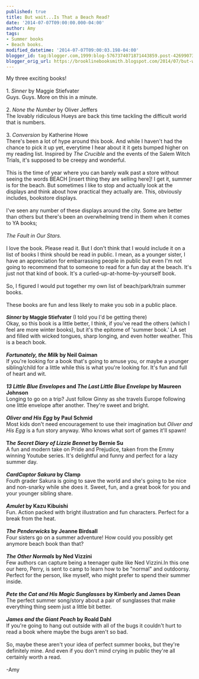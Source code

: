 ```yaml
---
published: true
title: But wait...Is That a Beach Read?
date: '2014-07-07T09:00:00.000-04:00'
author: Amy
tags:
- Summer books
- Beach books.
modified_datetime: '2014-07-07T09:00:03.198-04:00'
blogger_id: tag:blogger.com,1999:blog-5767374071871443859.post-4269907357746093454
blogger_orig_url: https://brooklinebooksmith.blogspot.com/2014/07/but-waitis-that-beach-read.html
---
```


My three exciting books!<br /><br />1. <i>Sinner </i>by Maggie Stiefvater<br />Guys. Guys. More on this in a minute.<br /><br />2. <i>None the Number</i> by Oliver Jeffers<br />The lovably ridiculous Hueys are back this time tackling the difficult world that is numbers.<br /><br />3. <i>Conversion</i> by Katherine Howe<br />There's been a lot of hype around this book. And while I haven't had the chance to pick it up yet, everytime I hear about it it gets bumped higher on my reading list. Inspired by <i>The Crucible</i> and the events of the Salem Witch Trials, it's supposed to be creepy and wonderful.<br /><br />This is the time of year where you can barely walk past a store without seeing the words BEACH [insert thing they are selling here]! I get it, summer is for the beach. But sometimes I like to stop and actually look at the displays and think about how practical they actually are. This, obviously includes, bookstore displays. <br /><br />I've seen any number of these displays around the city. Some are better than others but there's been an overwhelming trend in them when it comes to YA books;<br /><i><br />The Fault in Our Stars. </i><br /><br />I love the book. Please read it. But I don't think that I would include it on a list of books I think should be read in public. I mean, as a younger sister, I have an appreciation for embarrassing people in public but even I'm not going to recommend that to someone to read for a fun day at the beach. It's just not that kind of book. It's a curled-up-at-home-by-yourself book.<br /><br />So, I figured I would put together my own list of beach/park/train summer books. <br /><br />These books are fun and less likely to make you sob in a public place.<br /><span style="font-size: small;"><b><br /><i>Sinner</i> by Maggie Stiefvater</b></span> (I told you I'd be getting there)<br />Okay, so this book is a little better, I think, if you've read the others (which I feel are more winter books), but it's the epitome of 'summer book.' LA set and filled with wicked tongues, sharp longing, and even hotter weather. This is a beach book.<br /><br /><b><i>Fortunately, the Milk</i> by Neil Gaiman</b><br />If you're looking for a book that's going to amuse you, or maybe a younger sibling/child for a little while this is what you're looking for. It's fun and full of heart and wit.<br /><br /><b><i>13 Little Blue Envelopes </i>and <i>The Last Little Blue Envelope</i> by Maureen Johnson</b><br />Longing to go on a trip? Just follow Ginny as she travels Europe following one little envelope after another. They're sweet and bright.<br /><br /><b><i>Oliver and His Egg</i> by Paul Schmid</b><br />Most kids don't need encouragement to use their imagination but <i>Oliver and His Egg</i> is a fun story anyway. Who knows what sort of games it'll spawn!<br /><br /><b>T<i>he Secret Diary of Lizzie Bennet</i> by Bernie Su</b><br />A fun and modern take on Pride and Prejudice, taken from the Emmy winning Youtube series. It's delightful and funny and perfect for a lazy summer day.<br /><br /><b><i>CardCaptor Sakura</i> by Clamp</b><br />Fouth grader Sakura is going to save the world and she's going to be nice and non-snarky while she does it. Sweet, fun, and a great book for you and your younger sibling share. <br /><br /><b><i>Amulet </i>by Kazu Kibuishi</b><br />Fun. Action packed with bright illustration and fun characters. Perfect for a break from the heat.<br /><b><br /><i>The Penderwicks </i>by Jeanne Birdsall</b><br />Four sisters go on a summer adventure! How could you possibly get anymore beach book than that?<br /><br /><b><i>The Other Normals</i> by Ned Vizzini</b><br />Few authors can capture being a teenager quite like Ned Vizzini.In this one our hero, Perry, is sent to camp to learn how to be "normal" and outdoorsy. Perfect for the person, like myself, who might prefer to spend their summer inside.<br /><b><br /></b><b><i>Pete the Cat and His Magic Sunglasses</i> by Kimberly and James Dean</b><br />The perfect summer song/story about a pair of sunglasses that make everything thing seem just a little bit better. <br /><br /><b><i>James and the Giant Peach</i> by Roald Dahl</b><br />If you're going to hang out outside with all of the bugs it couldn't hurt to read a book where maybe the bugs aren't so bad.<br /><br />So, maybe these aren't your idea of perfect summer books, but they're definitely mine. And even if you don't mind crying in public they're all certainly worth a read.<br /><br />-Amy